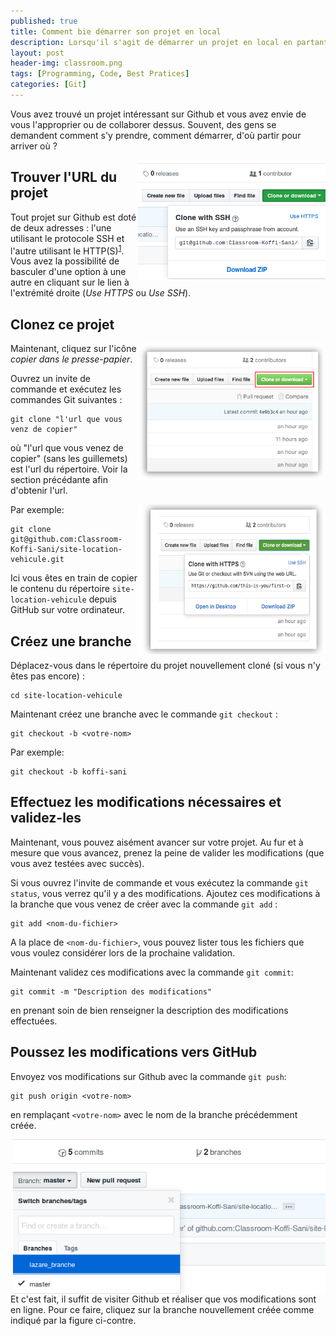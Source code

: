```yaml
---
published: true
title: Comment bie démarrer son projet en local
description: Lorsqu'il s'agit de démarrer un projet en local en partant d'un code source issu de Github, beaucoup de développeurs éprouvent de grandes difficultés.
layout: post
header-img: classroom.png
tags: [Programming, Code, Best Pratices]
categories: [Git]
---
```


Vous avez trouvé un projet intéressant sur Github et vous avez envie de vous l'approprier ou de collaborer dessus. Souvent, des gens se demandent comment s'y prendre, comment démarrer, d'où partir pour arriver où ?<!--more-->


<img width="300" align="right" src="/img/img-github-clone.png"/>

## Trouver l'URL du projet
Tout projet sur Github est doté de deux adresses : l'une utilisant le protocole SSH et l'autre utilisant le HTTP(S)<sup>[1](https://code.koffisani.ga/git/2017/07/27/quel-protocole-choisir-entre-ssh-et-https-pour-git.html)</sup>. Vous avez la possibilité de basculer d'une option à une autre en cliquant sur le lien à l'extrémité droite (*Use HTTPS* ou *Use SSH*).



## Clonez ce projet

<img align="right" width="300" src="/img/clone.png" alt="clonez ce répertoire" />

Maintenant, cliquez sur l'icône *copier dans le presse-papier*.

Ouvrez un invite de commande et exécutez les commandes Git suivantes :

```
git clone "l'url que vous venz de copier"
```
où "l'url que vous venez de copier" (sans les guillemets) est l'url du répertoire. Voir la section précédante afin d'obtenir l'url.

<img align="right" width="300" src="/img/copy-to-clipboard.png" alt="copier l'URL dans le presse-papier" />

Par exemple:
```
git clone git@github.com:Classroom-Koffi-Sani/site-location-vehicule.git
```
Ici vous êtes en train de copier le contenu du répertoire `site-location-vehicule` depuis GitHub sur votre ordinateur.

## Créez une branche

Déplacez-vous dans le répertoire du projet nouvellement cloné (si vous n'y êtes pas encore) :

```
cd site-location-vehicule
```
Maintenant créez une branche avec le commande `git checkout` :
```
git checkout -b <votre-nom>
```

Par exemple:
```
git checkout -b koffi-sani
```

## Effectuez les modifications nécessaires et validez-les

Maintenant, vous pouvez aisément avancer sur votre projet. Au fur et à mesure que vous avancez, prenez la peine de valider les modifications (que vous avez testées avec succès).

 Si vous ouvrez l'invite de commande et vous exécutez la commande  `git status`, vous verrez qu'il y a des modifications. Ajoutez ces modifications à la branche que vous venez de créer avec la commande  `git add` :
```
git add <nom-du-fichier>
```
A la place de `<nom-du-fichier>`, vous pouvez lister tous les fichiers que vous voulez considérer lors de la prochaine validation.

Maintenant validez ces modifications avec la commande `git commit`:
```
git commit -m "Description des modifications"
```
en prenant soin de bien renseigner la description des modifications effectuées.

## Poussez les modifications vers GitHub

Envoyez vos modifications sur Github avec la commande `git push`:
```
git push origin <votre-nom>
```
en remplaçant `<votre-nom>` avec le nom de la branche précédemment créée.

<img align="right" width="500" src="/img/img-github-branches.png" alt="Les branches" />
Et c'est fait, il suffit de visiter Github et réaliser que vos modifications sont en ligne. Pour ce faire, cliquez sur la branche nouvellement créée comme indiqué par la figure ci-contre.
